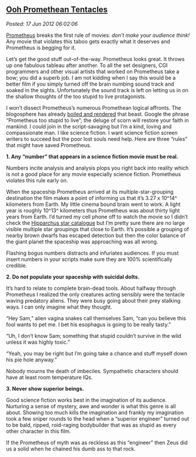  
[Ooh Promethean Tentacles](http://bakerjd99.wordpress.com/2012/06/17/ooh-promethean-tentacles/)
-----------------------------------------------------------------------------------------------

*Posted: 17 Jun 2012 06:02:06*

[Prometheus](http://www.prometheus-movie.com/) breaks the first rule of
movies: *don’t make your audience think!* Any movie that violates this
taboo gets exactly what it deserves and Prometheus is begging for it.

Let’s get the good stuff out-of-the-way. Prometheus looks great. It
throws up one fabulous tableau after another. To all the set designers,
CGI programmers and other visual artists that worked on Prometheus take
a bow; you did a superb job. I am not kidding when I say this would be a
better film if you simply turned off the brain numbing sound track and
soaked in the sights. Unfortunately the sound track is left on letting
us in on the shallow thoughts of the too stupid to live protagonists.

I won’t dissect Prometheus’s numerous Promethean logical affronts. The
blogosphere has already [boiled and
rendered](http://m15m.livejournal.com/23209.html) that beast. Google the
phrase “Prometheus too stupid to live”; the deluge of scorn will restore
your faith in mankind. I could join in the script-savaging but I’m a
kind, loving and compassionate man. I like science fiction. I want
science fiction screen writers to succeed but the poor lost souls need
help. Here are three “rules” that might have saved Prometheus.

**1. Any “number” that appears in a science fiction movie must be
real.**

Numbers incite analysis and analysis plops you right back into reality
which is not a good place for any movie especially science fiction.
Prometheus violates this rule early on.

When the spaceship Prometheus arrived at its multiple-star-grouping
destination the film makes a point of informing us that it’s 3.27 x
10^14^ kilometers from Earth. My little cinema bound brain went to work.
A light year is roughly 10^13^ kilometers thus Prometheus was about
thirty light years from Earth. I’d turned my cell phone off to watch the
movie so I didn’t check the [Hipparchus star
catalogue](http://heasarc.gsfc.nasa.gov/W3Browse/all/hipparcos.html) but
I’m pretty sure there are no large visible multiple star groupings that
close to Earth. It’s possible a grouping of nearby brown dwarfs has
escaped detection but then the color balance of the giant planet the
spaceship was approaching was all wrong.

Flashing bogus numbers distracts and infuriates audiences. If you must
insert numbers in your scripts make sure they are 100% scientifically
credible.

**2. Do not populate your spaceship with suicidal dolts.**

It’s hard to relate to complete brain-dead tools. About halfway through
Prometheus I realized the only creatures acting sensibly were the
tentacle waving predatory aliens. They were busy going about their prey
stalking ways. I can only imagine what they thought.

“Hey Sam,” alien vagina snakes call themselves Sam, “can you believe
this fool wants to pet me. I bet his esophagus is going to be really
tasty.”

“Uh, I don’t know Sam; something that stupid couldn’t survive in the
wild unless it was highly toxic.”

“Yeah, you may be right but I’m going take a chance and stuff myself
down his pie hole anyway.”

Nobody mourns the death of imbeciles. Sympathetic characters should have
at least room temperature IQs.

**3. Never show superior beings.**

Good science fiction works best in the imagination of its audience.
Nurturing a sense of mystery, awe and wonder is what this genre is all
about. Showing too much kills the imagination and frankly my imagination
took a few sniper rounds to the head when a “superior engineer” turned
out to be bald, ripped, roid-raging bodybuilder that was as stupid as
every other character in this film.

If the Prometheus of myth was as reckless as this “engineer” then Zeus
did us a solid when he chained his dumb ass to that rock.
